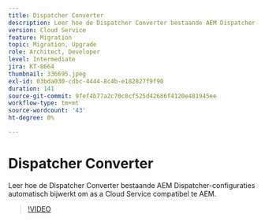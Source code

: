 ```yaml
---
title: Dispatcher Converter
description: Leer hoe de Dispatcher Converter bestaande AEM Dispatcher-configuraties automatisch bijwerkt om as a Cloud Service compatibel te AEM.
version: Cloud Service
feature: Migration
topic: Migration, Upgrade
role: Architect, Developer
level: Intermediate
jira: KT-8664
thumbnail: 336695.jpeg
exl-id: 03bda030-cdbc-4444-8c4b-e182827f9f90
duration: 141
source-git-commit: 9fef4b77a2c70c8cf525d42686f4120e481945ee
workflow-type: tm+mt
source-wordcount: '43'
ht-degree: 0%

---
```


# Dispatcher Converter

Leer hoe de Dispatcher Converter bestaande AEM Dispatcher-configuraties automatisch bijwerkt om as a Cloud Service compatibel te AEM.

>[!VIDEO](https://video.tv.adobe.com/v/336695?quality=12&learn=on)
